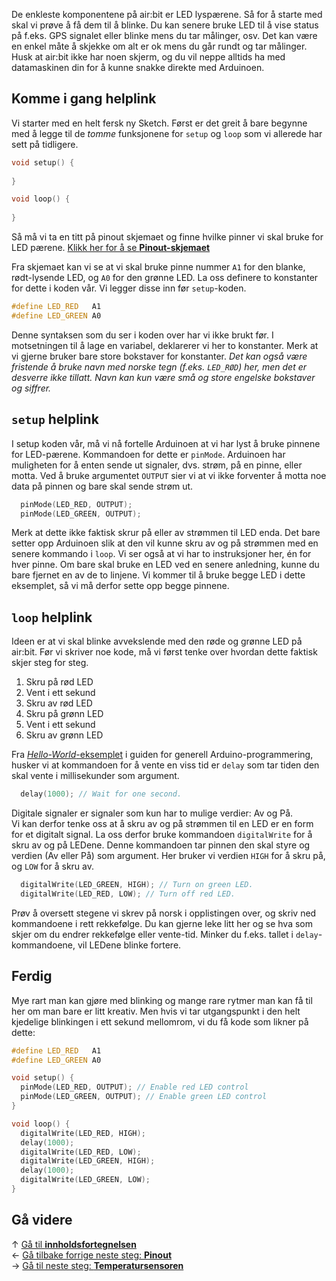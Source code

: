 De enkleste komponentene på air:bit er LED lyspærene. Så for å starte med skal vi prøve å få dem til å blinke. Du kan senere bruke LED til å vise status på f.eks. GPS signalet eller blinke mens du tar målinger, osv. Det kan være en enkel måte å skjekke om alt er ok mens du går rundt og tar målinger. Husk at air:bit ikke har noen skjerm, og du vil neppe alltids ha med datamaskinen din for å kunne snakke direkte med Arduinoen.

## Komme i gang helplink

Vi starter med en helt fersk ny Sketch. Først er det greit å bare begynne med å legge til de *tomme* funksjonene for `setup` og `loop` som vi allerede har sett på tidligere.

``` cpp
void setup() {
  
}

void loop() {
  
}
```

Så må vi ta en titt på pinout skjemaet og finne hvilke pinner vi skal bruke for LED pærene. [Klikk her for å se **Pinout-skjemaet**][pinout]

Fra skjemaet kan vi se at vi skal bruke pinne nummer `A1` for den blanke, rødt-lysende LED, og `A0` for den grønne LED. La oss definere to konstanter for dette i koden vår. Vi legger disse inn før `setup`-koden.

``` cpp
#define LED_RED   A1
#define LED_GREEN A0
```

Denne syntaksen som du ser i koden over har vi ikke brukt før. I motsetningen til å lage en variabel, deklarerer vi her to konstanter. Merk at vi gjerne bruker bare store bokstaver for konstanter. *Det kan også være fristende å bruke navn med norske tegn (f.eks. `LED_RØD`) her, men det er desverre ikke tillatt. Navn kan kun være små og store engelske bokstaver og siffrer.*

## `setup` helplink

I setup koden vår, må vi nå fortelle Arduinoen at vi har lyst å bruke pinnene for LED-pærene. Kommandoen for dette er `pinMode`. Arduinoen har muligheten for å enten sende ut signaler, dvs. strøm, på en pinne, eller motta. Ved å bruke argumentet `OUTPUT` sier vi at vi ikke forventer å motta noe data på pinnen og bare skal sende strøm ut.

``` cpp
  pinMode(LED_RED, OUTPUT);
  pinMode(LED_GREEN, OUTPUT);
```

Merk at dette ikke faktisk skrur på eller av strømmen til LED enda. Det bare setter opp Arduinoen slik at den vil kunne skru av og på strømmen med en senere kommando i `loop`. Vi ser også at vi har to instruksjoner her, én for hver pinne. Om bare skal bruke en LED ved en senere anledning, kunne du bare fjernet en av de to linjene. Vi kommer til å bruke begge LED i dette eksemplet, så vi må derfor sette opp begge pinnene.

## `loop` helplink

Ideen er at vi skal blinke avvekslende med den røde og grønne LED på air:bit. Før vi skriver noe kode, må vi først tenke over hvordan dette faktisk skjer steg for steg.

1. Skru på rød LED
1. Vent i ett sekund
1. Skru av rød LED
1. Skru på grønn LED
1. Vent i ett sekund
1. Skru av grønn LED

Fra [*Hello-World*-eksemplet][hello-world] i guiden for generell Arduino-programmering, husker vi at kommandoen for å vente en viss tid er `delay` som tar tiden den skal vente i millisekunder som argument.

```cpp
  delay(1000); // Wait for one second.
```

Digitale signaler er signaler som kun har to mulige verdier: Av og På.  
Vi kan derfor tenke oss at å skru av og på strømmen til en LED er en form for et digitalt signal. La oss derfor bruke kommandoen `digitalWrite` for å skru av og på LEDene. Denne kommandoen tar pinnen den skal styre og verdien (Av eller På) som argument. Her bruker vi verdien `HIGH` for å skru på, og `LOW` for å skru av.

```cpp
  digitalWrite(LED_GREEN, HIGH); // Turn on green LED.
  digitalWrite(LED_RED, LOW); // Turn off red LED.
```

Prøv å oversett stegene vi skrev på norsk i opplistingen over, og skriv ned kommandoene i rett rekkefølge. Du kan gjerne leke litt her og se hva som skjer om du endrer rekkefølge eller vente-tid. Minker du f.eks. tallet i `delay`-kommandoene, vil LEDene blinke fortere.

## Ferdig

Mye rart man kan gjøre med blinking og mange rare rytmer man kan få til her om man bare er litt kreativ. Men hvis vi tar utgangspunkt i den helt kjedelige blinkingen i ett sekund mellomrom, vi du få kode som likner på dette:

```cpp
#define LED_RED   A1
#define LED_GREEN A0

void setup() {
  pinMode(LED_RED, OUTPUT); // Enable red LED control
  pinMode(LED_GREEN, OUTPUT); // Enable green LED control
}

void loop() {
  digitalWrite(LED_RED, HIGH);
  delay(1000);
  digitalWrite(LED_RED, LOW);
  digitalWrite(LED_GREEN, HIGH);
  delay(1000);
  digitalWrite(LED_GREEN, LOW);
}
```

## Gå videre

&uarr; [Gå til **innholdsfortegnelsen**][home]  
&larr; [Gå tilbake forrige neste steg: **Pinout**][pinout]  
&rarr; [Gå til neste steg: **Temperatursensoren**][dht]  

[home]: airbit-Programmering
[pinout]: airbit-Pinout
[dht]: Programmering-med-Temperatursensoren

[hello-world]: Arduino-varianten-av-Hello-World
